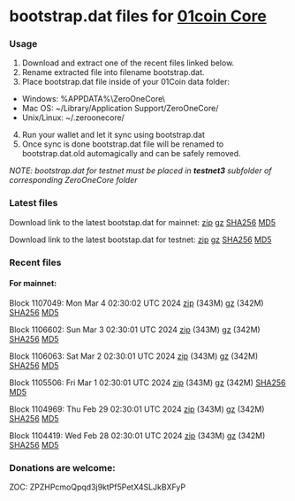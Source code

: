 # bootstrap.dat files for [01coin Core](https://01coin.io)

### Usage

1. Download and extract one of the recent files linked below.
2. Rename extracted file into filename bootstrap.dat.
3. Place bootstrap.dat file inside of your 01Coin data folder:
 - Windows: %APPDATA%\ZeroOneCore\
 - Mac OS: ~/Library/Application Support/ZeroOneCore/
 - Unix/Linux: ~/.zeroonecore/
4. Run your wallet and let it sync using bootstrap.dat
5. Once sync is done bootstrap.dat file will be renamed to bootstrap.dat.old automagically and can be safely removed.

_NOTE: bootstrap.dat for testnet must be placed in **testnet3** subfolder of corresponding ZeroOneCore folder_

### Latest files
Download link to the latest bootstap.dat for mainnet: [zip](https://files.01coin.io/mainnet/bootstrap.dat.zip) [gz](https://files.01coin.io/mainnet/bootstrap.dat.tar.gz) [SHA256](https://files.01coin.io/mainnet/sha256.txt) [MD5](https://files.01coin.io/mainnet/md5.txt)

Download link to the latest bootstap.dat for testnet: [zip](https://files.01coin.io/testnet/bootstrap.dat.zip) [gz](https://files.01coin.io/testnet/bootstrap.dat.tar.gz) [SHA256](https://files.01coin.io/testnet/sha256.txt) [MD5](https://files.01coin.io/testnet/md5.txt)

### Recent files

#### For mainnet:

Block 1107049: Mon Mar  4 02:30:02 UTC 2024 [zip](https://files.01coin.io/mainnet/2024-03-04/bootstrap.dat.zip) (343M) [gz](https://files.01coin.io/mainnet/2024-03-04/bootstrap.dat.tar.gz) (342M) [SHA256](https://files.01coin.io/mainnet/2024-03-04/sha256.txt) [MD5](https://files.01coin.io/mainnet/2024-03-04/md5.txt)

Block 1106602: Sun Mar  3 02:30:01 UTC 2024 [zip](https://files.01coin.io/mainnet/2024-03-03/bootstrap.dat.zip) (343M) [gz](https://files.01coin.io/mainnet/2024-03-03/bootstrap.dat.tar.gz) (342M) [SHA256](https://files.01coin.io/mainnet/2024-03-03/sha256.txt) [MD5](https://files.01coin.io/mainnet/2024-03-03/md5.txt)

Block 1106063: Sat Mar  2 02:30:01 UTC 2024 [zip](https://files.01coin.io/mainnet/2024-03-02/bootstrap.dat.zip) (343M) [gz](https://files.01coin.io/mainnet/2024-03-02/bootstrap.dat.tar.gz) (342M) [SHA256](https://files.01coin.io/mainnet/2024-03-02/sha256.txt) [MD5](https://files.01coin.io/mainnet/2024-03-02/md5.txt)

Block 1105506: Fri Mar  1 02:30:01 UTC 2024 [zip](https://files.01coin.io/mainnet/2024-03-01/bootstrap.dat.zip) (343M) [gz](https://files.01coin.io/mainnet/2024-03-01/bootstrap.dat.tar.gz) (342M) [SHA256](https://files.01coin.io/mainnet/2024-03-01/sha256.txt) [MD5](https://files.01coin.io/mainnet/2024-03-01/md5.txt)

Block 1104969: Thu Feb 29 02:30:01 UTC 2024 [zip](https://files.01coin.io/mainnet/2024-02-29/bootstrap.dat.zip) (343M) [gz](https://files.01coin.io/mainnet/2024-02-29/bootstrap.dat.tar.gz) (342M) [SHA256](https://files.01coin.io/mainnet/2024-02-29/sha256.txt) [MD5](https://files.01coin.io/mainnet/2024-02-29/md5.txt)

Block 1104419: Wed Feb 28 02:30:01 UTC 2024 [zip](https://files.01coin.io/mainnet/2024-02-28/bootstrap.dat.zip) (343M) [gz](https://files.01coin.io/mainnet/2024-02-28/bootstrap.dat.tar.gz) (342M) [SHA256](https://files.01coin.io/mainnet/2024-02-28/sha256.txt) [MD5](https://files.01coin.io/mainnet/2024-02-28/md5.txt)


### Donations are welcome:

ZOC: ZPZHPcmoQpqd3j9ktPf5PetX4SLJkBXFyP
